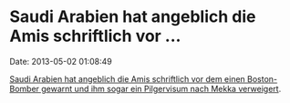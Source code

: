 Saudi Arabien hat angeblich die Amis schriftlich vor \...
=========================================================

Date: 2013-05-02 01:08:49

[Saudi Arabien hat angeblich die Amis schriftlich vor dem einen
Boston-Bomber gewarnt und ihm sogar ein Pilgervisum nach Mekka
verweigert](http://www.dailymail.co.uk/news/article-2317493/Saudi-official-Kingdom-warned-United-States-IN-WRITING-Boston-Bomber-Tamerlan-Tsarnaev-2012-rejected-application-entry-visa-visit-Mecca-2011.html).
